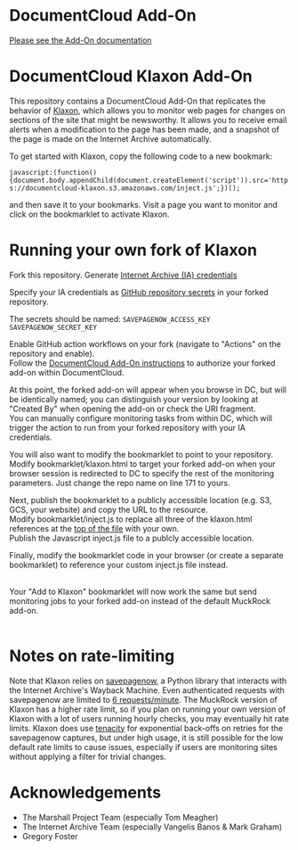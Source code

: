 
# DocumentCloud Add-On

[Please see the Add-On documentation](https://github.com/MuckRock/documentcloud-hello-world-addon/wiki/)

# DocumentCloud Klaxon Add-On

This repository contains a DocumentCloud Add-On that replicates the behavior of [Klaxon](https://github.com/themarshallproject/klaxon), which allows you to monitor web pages for changes on sections of the site that might be newsworthy. It allows you to receive email alerts when a modification to the page has been made, and a snapshot of the page is made on the Internet Archive automatically. 

To get started with Klaxon, copy the following code to a new bookmark:

```javascript:(function(){document.body.appendChild(document.createElement('script')).src='https://documentcloud-klaxon.s3.amazonaws.com/inject.js';})();```

and then save it to your bookmarks. Visit a page you want to monitor and click on the bookmarklet to activate Klaxon. 

# Running your own fork of Klaxon

Fork this repository.
Generate [Internet Archive (IA) credentials](https://archive.org/developers/tutorial-get-ia-credentials.html)

Specify your IA credentials as [GitHub repository secrets](https://docs.github.com/en/actions/security-guides/using-secrets-in-github-actions#creating-secrets-for-a-repository) in your forked repository.

The secrets should be named:
```SAVEPAGENOW_ACCESS_KEY```
```SAVEPAGENOW_SECRET_KEY```

Enable GitHub action workflows on your fork (navigate to "Actions" on the repository and enable). <br>
Follow the [DocumentCloud Add-On instructions](https://github.com/MuckRock/documentcloud-hello-world-addon/wiki/#run-your-add-on-in-documentcloud) to authorize your forked add-on within DocumentCloud. <br>

At this point, the forked add-on will appear when you browse in DC, but will be identically named; you can distinguish your version by looking at "Created By" when opening the add-on or check the URI fragment. <br>
You can manually configure monitoring tasks from within DC, which will trigger the action to run from your forked repository with your IA credentials. <br>

You will also want to modify the bookmarklet to point to your repository. <br>
Modify bookmarklet/klaxon.html to target your forked add-on when your browser session is redirected to DC to specify the rest of the monitoring parameters.  Just change the repo name on line 171 to yours. <br>

Next, publish the bookmarklet to a publicly accessible location (e.g. S3, GCS, your website) and copy the URL to the resource. <br>
Modify bookmarklet/inject.js to replace all three of the klaxon.html references at the [top of the file](https://github.com/MuckRock/Klaxon/blob/89df26a6ea4433765cc3402c76335b9209cd4e90/bookmarklet/inject.js#L2) with your own. <br>
Publish the Javascript inject.js file to a publcly accessible location. <br>

Finally, modify the bookmarklet code in your browser (or create a separate bookmarklet) to reference your custom inject.js file instead. <br> <br>

Your "Add to Klaxon" bookmarklet will now work the same but send monitoring jobs to your forked add-on instead of the default MuckRock add-on. <br> <br>

# Notes on rate-limiting

Note that Klaxon relies on [savepagenow](https://pypi.org/project/savepagenow/), a Python library that interacts with the Internet Archive's Wayback Machine. Even authenticated requests with savepagenow are limited to [6 requests/minute](https://palewi.re/docs/savepagenow/python.html#authentication). 
The MuckRock version of Klaxon has a higher rate limit, so if you plan on running your own version of Klaxon with a lot of users running hourly checks, you may eventually hit rate limits. 
Klaxon does use [tenacity](https://pypi.org/project/tenacity/) for exponential back-offs on retries for the savepagenow captures, but under high usage, it is still possible for the low default rate limits to cause issues, especially if users are monitoring sites without applying a filter for trivial changes. 

# Acknowledgements 
* The Marshall Project Team (especially Tom Meagher)
* The Internet Archive Team (especially Vangelis Banos & Mark Graham)
* Gregory Foster
